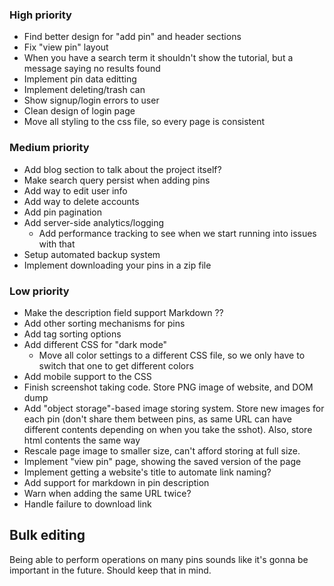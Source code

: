 ### High priority
- Find better design for "add pin" and header sections
- Fix "view pin" layout
- When you have a search term it shouldn't show the tutorial, but a message saying no results found
- Implement pin data editting
- Implement deleting/trash can
- Show signup/login errors to user
- Clean design of login page
- Move all styling to the css file, so every page is consistent

### Medium priority
- Add blog section to talk about the project itself?
- Make search query persist when adding pins
- Add way to edit user info
- Add way to delete accounts
- Add pin pagination
- Add server-side analytics/logging
	- Add performance tracking to see when we start running into issues with that
- Setup automated backup system
- Implement downloading your pins in a zip file

### Low priority
- Make the description field support Markdown ??
- Add other sorting mechanisms for pins
- Add tag sorting options
- Add different CSS for "dark mode"
	- Move all color settings to a different CSS file, so we only have to switch that one to get different colors
- Add mobile support to the CSS
- Finish screenshot taking code. Store PNG image of website, and DOM dump
- Add "object storage"-based image storing system. Store new images for each pin (don't share them between
  pins, as same URL can have different contents depending on when you take the sshot). Also, store html
  contents the same way
- Rescale page image to smaller size, can't afford storing at full size.
- Implement "view pin" page, showing the saved version of the page
- Implement getting a website's title to automate link naming?
- Add support for markdown in pin description
- Warn when adding the same URL twice?
- Handle failure to download link


## Bulk editing
Being able to perform operations on many pins sounds like it's gonna be important in the future. Should keep
that in mind.

